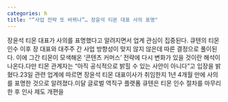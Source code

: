 ```yaml
---
categories: h
title: "“사업 전략 또 바뀌나”… 장윤석 티몬 대표 사의 표명"
---
```

장윤석 티몬 대표가 사의를 표명했다고 알려지면서 업계 관심이 집중된다. 큐텐의 티몬 인수 이후 장 대표와 대주주 간 사업 방향성이 맞지 않지 않은데 따른 결정으로 풀이된다. 이에 그간 티몬이 모색해온 ‘콘텐츠 커머스’ 전략에 다시 변화가 있을 것이란 해석이 나온다.다만 티몬 관계자는 “아직 공식적으로 밝힐 수 있는 사안이 아니다”고 입장을 밝혔다.23일 관련 업계에 따르면 장윤석 티몬 대표이사가 취임한지 1년 4개월 만에 사의를 표명한 것으로 알려졌다.이달 글로벌 역직구 플랫폼 큐텐은 티몬 인수 절차를 마무리한 후 인사 제도 개편을